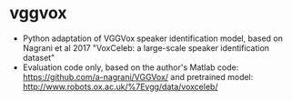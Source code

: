 # vggvox

* Python adaptation of VGGVox speaker identification model, based on Nagrani et al 2017 "VoxCeleb: a large-scale speaker identification dataset"
* Evaluation code only, based on the author's Matlab code: https://github.com/a-nagrani/VGGVox/
and pretrained model: http://www.robots.ox.ac.uk/%7Evgg/data/voxceleb/
